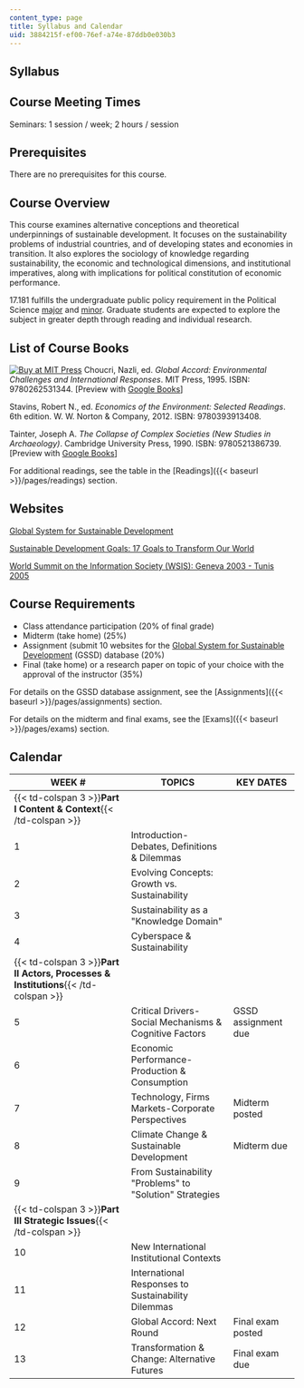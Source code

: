 ```yaml
---
content_type: page
title: Syllabus and Calendar
uid: 3884215f-ef00-76ef-a74e-87ddb0e030b3
---
```


Syllabus
--------

Course Meeting Times
--------------------

Seminars: 1 session / week; 2 hours / session

Prerequisites
-------------

There are no prerequisites for this course.

Course Overview
---------------

This course examines alternative conceptions and theoretical underpinnings of sustainable development. It focuses on the sustainability problems of industrial countries, and of developing states and economies in transition. It also explores the sociology of knowledge regarding sustainability, the economic and technological dimensions, and institutional imperatives, along with implications for political constitution of economic performance.

17.181 fulfills the undergraduate public policy requirement in the Political Science [major](http://web.mit.edu/polisci/undergraduate/major/index.html) and [minor](http://web.mit.edu/polisci/undergraduate/minor/index.html). Graduate students are expected to explore the subject in greater depth through reading and individual research.

List of Course Books
--------------------

[![Buy at MIT Press](/images/mp_logo.gif)](https://mitpress.mit.edu/9780262531344) Choucri, Nazli, ed. _Global Accord: Environmental Challenges and International Responses_. MIT Press, 1995. ISBN: 9780262531344. \[Preview with [Google Books](http://books.google.com/books?id=DG_7yHCNRI0C&pg=PAfrontcover)\]

Stavins, Robert N., ed. _Economics of the Environment: Selected Readings_. 6th edition. W. W. Norton & Company, 2012. ISBN: 9780393913408.

Tainter, Joseph A. _The Collapse of Complex Societies (New Studies in Archaeology)_. Cambridge University Press, 1990. ISBN: 9780521386739. \[Preview with [Google Books](https://books.google.co.in/books?id=YdW5wSPJXIoC&printsec=frontcover&dq=The+Collapse+of+Complex+Societies&hl=en&sa=X&redir_esc=y#v=onepage&q=The%20Collapse%20of%20Complex%20Societies&f=false)\]

For additional readings, see the table in the [Readings]({{< baseurl >}}/pages/readings) section.

Websites
--------

[Global System for Sustainable Development](http://gssd.mit.edu/)

[Sustainable Development Goals: 17 Goals to Transform Our World](http://www.un.org/sustainabledevelopment/)

[World Summit on the Information Society (WSIS): Geneva 2003 - Tunis 2005](http://www.itu.int/net/wsis/index.html)

Course Requirements
-------------------

*   Class attendance participation (20% of final grade)
*   Midterm (take home) (25%)
*   Assignment (submit 10 websites for the [Global System for Sustainable Development](http://gssd.mit.edu/) (GSSD) database (20%)
*   Final (take home) or a research paper on topic of your choice with the approval of the instructor (35%)

For details on the GSSD database assignment, see the [Assignments]({{< baseurl >}}/pages/assignments) section.

For details on the midterm and final exams, see the [Exams]({{< baseurl >}}/pages/exams) section.

Calendar
--------

| WEEK # | TOPICS | KEY DATES |
| --- | --- | --- |
| {{< td-colspan 3 >}}**Part I Content & Context**{{< /td-colspan >}} |||
| 1 | Introduction-Debates, Definitions & Dilemmas | &nbsp; |
| 2 | Evolving Concepts: Growth vs. Sustainability | &nbsp; |
| 3 | Sustainability as a "Knowledge Domain" | &nbsp; |
| 4 | Cyberspace & Sustainability | &nbsp; |
| {{< td-colspan 3 >}}**Part II Actors, Processes & Institutions**{{< /td-colspan >}} |||
| 5 | Critical Drivers-Social Mechanisms & Cognitive Factors | GSSD assignment due |
| 6 | Economic Performance-Production & Consumption | &nbsp; |
| 7 | Technology, Firms Markets-Corporate Perspectives | Midterm posted |
| 8 | Climate Change & Sustainable Development | Midterm due |
| 9 | From Sustainability "Problems" to "Solution" Strategies | &nbsp; |
| {{< td-colspan 3 >}}**Part III Strategic Issues**{{< /td-colspan >}} |||
| 10 | New International Institutional Contexts | &nbsp; |
| 11 | International Responses to Sustainability Dilemmas | &nbsp; |
| 12 | Global Accord: Next Round | Final exam posted |
| 13 | Transformation & Change: Alternative Futures | Final exam due